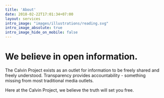 ```yaml
---
title: 'About'
date: 2018-02-22T17:01:34+07:00
layout: services
intro_image: "images/illustrations/reading.svg"
intro_image_absolute: true
intro_image_hide_on_mobile: false
---
```


# We believe in open information.

The Calvin Project exists as an outlet for information to be freely shared and freely understood. Transparency provides accountability - something missing from most traditional media outlets.

Here at the Calvin Project, we believe the truth will set you free.

